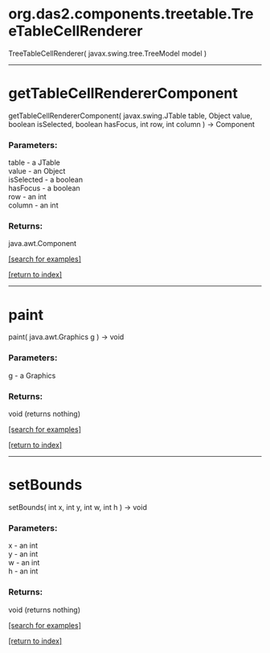 # org.das2.components.treetable.TreeTableCellRenderer
TreeTableCellRenderer( javax.swing.tree.TreeModel model )


***
<a name="getTableCellRendererComponent"></a>
# getTableCellRendererComponent
getTableCellRendererComponent( javax.swing.JTable table, Object value, boolean isSelected, boolean hasFocus, int row, int column ) &rarr; Component



### Parameters:
table - a JTable
<br>value - an Object
<br>isSelected - a boolean
<br>hasFocus - a boolean
<br>row - an int
<br>column - an int

### Returns:
java.awt.Component


<a href="https://github.com/autoplot/dev/search?q=getTableCellRendererComponent&unscoped_q=getTableCellRendererComponent">[search for examples]</a>

<a href="https://github.com/autoplot/documentation/blob/master/javadoc/index-all.md">[return to index]</a>

***
<a name="paint"></a>
# paint
paint( java.awt.Graphics g ) &rarr; void



### Parameters:
g - a Graphics

### Returns:
void (returns nothing)


<a href="https://github.com/autoplot/dev/search?q=paint&unscoped_q=paint">[search for examples]</a>

<a href="https://github.com/autoplot/documentation/blob/master/javadoc/index-all.md">[return to index]</a>

***
<a name="setBounds"></a>
# setBounds
setBounds( int x, int y, int w, int h ) &rarr; void



### Parameters:
x - an int
<br>y - an int
<br>w - an int
<br>h - an int

### Returns:
void (returns nothing)


<a href="https://github.com/autoplot/dev/search?q=setBounds&unscoped_q=setBounds">[search for examples]</a>

<a href="https://github.com/autoplot/documentation/blob/master/javadoc/index-all.md">[return to index]</a>

